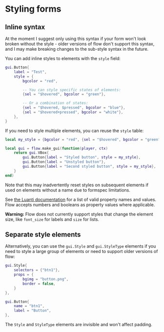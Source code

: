 # Styling forms

## Inline syntax

At the moment I suggest only using this syntax if your form won't look broken
without the style - older versions of flow don't support this syntax, and I may
make breaking changes to the sub-style syntax in the future.

You can add inline styles to elements with the `style` field:

```lua
gui.Button{
    label = "Test",
    style = {
        bgcolor = "red",

        -- You can style specific states of elements:
        {sel = "$hovered", bgcolor = "green"},

        -- Or a combination of states:
        {sel = "$hovered, $pressed", bgcolor = "blue"},
        {sel = "$hovered+pressed", bgcolor = "white"},
    },
}
```

If you need to style multiple elements, you can reuse the `style` table:

```lua
local my_style = {bgcolor = "red", {sel = "$hovered", bgcolor = "green"}}

local gui = flow.make_gui(function(player, ctx)
    return gui.VBox{
        gui.Button{label = "Styled button", style = my_style},
        gui.Button{label = "Unstyled button"},
        gui.Button{label = "Second styled button", style = my_style},
    }
end)
```

Note that this may inadvertently reset styles on subsequent elements if used on
elements without a name due to formspec limitations.

See [the Luanti documentation](https://api.luanti.org/formspec/#styling-formspecs)
for a list of valid property names and values. Flow accepts numbers and
booleans as property values where applicable.

**Warning:** Flow does not currently support styles that change the element
size, like `font_size` for labels and `size` for lists.

## Separate style elements

Alternatively, you can use the `gui.Style` and `gui.StyleType` elements if you
need to style a large group of elements or need to support older versions of
flow:

```lua
gui.Style{
    selectors = {"btn1"},
    props = {
        bgimg = "button.png",
        border = false,
    }
},

gui.Button{
    name = "btn1",
    label = "Button",
},
```

The `Style` and `StyleType` elements are invisible and won't affect padding.
